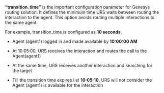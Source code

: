 
**<span>&#8220;transition_time&#8221;</span>** is the important configuration parameter for Genesys routing solution. It defines the minimum time URS waits between routing the interaction to the agent. This option avoids routing multiple interactions to the same agent.

For example, transition_time is configured as **10 seconds**.

</p> 

  * Agent (agent1) logged in and made available by **10:00:00 AM**


  * At 10:05:00, URS receives the interaction and routes the call to the Agent(agent1)


  * At the same time, URS receives another interaction and searching for the target


  * Till the transition time expires i.e) **10:05:10**, URS will not consider the Agent (agent1) is available for the interaction
</ul>
